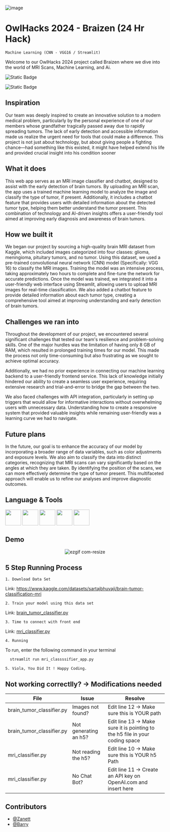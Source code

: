 

 ![image](https://github.com/user-attachments/assets/ac6d4682-4874-4894-b607-fb599c56e801)

# OwlHacks 2024 - Braizen (24 Hr Hack)

`Machine Learning (CNN - VGG16 / Streamlit)`

Welcome to our OwlHacks 2024 project called Braizen where we dive into the world of MRI Scans, Machine Learning, and Ai.

![Static Badge](https://img.shields.io/badge/Temple_University-2024-red)

![Static Badge](https://img.shields.io/badge/Made_with-Love%3C3-pink)



## Inspiration
Our team was deeply inspired to create an innovative solution to a modern medical problem, particularly by the personal experience of one of our members whose grandfather tragically passed away due to rapidly spreading tumors. The lack of early detection and accessible information made us realize the urgent need for tools that could make a difference. This project is not just about technology, but about giving people a fighting chance—had something like this existed, it might have helped extend his life and provided crucial insight into his condition sooner
## What it does
This web app serves as an MRI image classifier and chatbot, designed to assist with the early detection of brain tumors. By uploading an MRI scan, the app uses a trained machine learning model to analyze the image and classify the type of tumor, if present. Additionally, it includes a chatbot feature that provides users with detailed information about the detected tumor type, helping them better understand the tumor present. This combination of technology and AI-driven insights offers a user-friendly tool aimed at improving early diagnosis and awareness of brain tumors.
## How we built it
We began our project by sourcing a high-quality brain MRI dataset from Kaggle, which included images categorized into four classes: glioma, meningioma, pituitary tumors, and no tumor. Using this dataset, we used a pre-trained convolutional neural network (CNN) model (Specifically: VGG 16) to classify the MRI images. Training the model was an intensive process, taking approximately two hours to complete and fine-tune the network for accurate predictions. Once the model was trained, we integrated it into a user-friendly web interface using Streamlit, allowing users to upload MRI images for real-time classification. We also added a chatbot feature to provide detailed information about each tumor type, creating a comprehensive tool aimed at improving understanding and early detection of brain tumors.
## Challenges we ran into
Throughout the development of our project, we encountered several significant challenges that tested our team's resilience and problem-solving skills. One of the major hurdles was the limitation of having only 8 GB of RAM, which resulted in prolonged training times for our model. This made the process not only time-consuming but also frustrating as we sought to achieve optimal accuracy.

Additionally, we had no prior experience in connecting our machine learning backend to a user-friendly frontend service. This lack of knowledge initially hindered our ability to create a seamless user experience, requiring extensive research and trial-and-error to bridge the gap between the two.

We also faced challenges with API integration, particularly in setting up triggers that would allow for informative interactions without overwhelming users with unnecessary data. Understanding how to create a responsive system that provided valuable insights while remaining user-friendly was a learning curve we had to navigate.
## Future plans
In the future, our goal is to enhance the accuracy of our model by incorporating a broader range of data variables, such as color adjustments and exposure levels. We also aim to classify the data into distinct categories, recognizing that MRI scans can vary significantly based on the angles at which they are taken. By identifying the position of the scans, we can more effectively determine the type of tumor present. This multifaceted approach will enable us to refine our analyses and improve diagnostic outcomes.



## Language & Tools
<img src="https://cdn.jsdelivr.net/gh/devicons/devicon@latest/icons/python/python-original-wordmark.svg" 
     width="50" 
     height="50" /> <img src="https://cdn.jsdelivr.net/gh/devicons/devicon@latest/icons/pandas/pandas-original.svg" 
     width="50"
     height="50"/> <img src="https://cdn.jsdelivr.net/gh/devicons/devicon@latest/icons/streamlit/streamlit-original.svg" 
     width="50"
     height="50"/> <img src="https://cdn.jsdelivr.net/gh/devicons/devicon@latest/icons/keras/keras-original.svg" 
     width="50"
     height="50"/> <img src="https://cdn.jsdelivr.net/gh/devicons/devicon@latest/icons/tensorflow/tensorflow-original.svg" 
     width="50"
     height="50"/>

## Demo

<div align="center">
  <img src="https://github.com/user-attachments/assets/a5eb95d5-9388-4235-a6b3-4cbd16c0699b" alt="ezgif com-resize" />
</div>


## 5 Step Running Process

`1. Download Data Set`

Link: https://www.kaggle.com/datasets/sartajbhuvaji/brain-tumor-classification-mri

`2. Train your model using this data set`

Link: [ brain_tumor_classifier.py](https://github.com/ZDavila3/Braizen-Brain-tumor-classification/blob/68ae1cf62ddd4e8efd75d9530a027ece5b05102d/brain_tumor_classifier.py)


`3. Time to connect with front end`

Link: [ mri_classifier.py](https://github.com/ZDavila3/Braizen-Brain-tumor-classification/blob/68ae1cf62ddd4e8efd75d9530a027ece5b05102d/mri_classifier.py)


`4. Running`

To run, enter the following command in your terminal

```bash
  streamlit run mri_classssifier_app.py
```
`5. Viola, You Did It ! Happy Coding.`

## Not working correctlly? -> Modifications needed

| File                      | Issue                 | Resolve                                                                      |
| -----------------         | ----------------------|------------------------------------------------------------------------------|
| brain_tumor_classifier.py | Images not found?     | Edit line 12 -> Make sure this is YOUR path                                  |
| brain_tumor_classifier.py | Not generating an h5? | Edit line 13 -> Make sure it is pointing to the h5 file in your coding space |
| mri_classifier.py         | Not reading the h5?   | Edit line 10 -> Make sure this is YOUR h5 Path                               |
| mri_classifier.py         | No Chat Bot?          | Edit line 11 -> Create an API key on OpenAI.com and insert here              |


## Contributors
- [@Zanett](https://github.com/ZDavila3)
- [@Barry](https://github.com/mikey6002)
